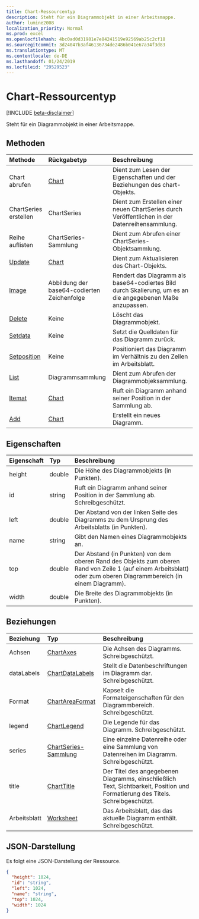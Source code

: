 ```yaml
---
title: Chart-Ressourcentyp
description: Steht für ein Diagrammobjekt in einer Arbeitsmappe.
author: lumine2008
localization_priority: Normal
ms.prod: excel
ms.openlocfilehash: 4bc0ad0d31981e7e84241519e92569ab25c2cf18
ms.sourcegitcommit: 3d24047b3af46136734de2486b041e67a34f3d83
ms.translationtype: MT
ms.contentlocale: de-DE
ms.lasthandoff: 01/24/2019
ms.locfileid: "29529523"
---
```

# <a name="chart-resource-type"></a>Chart-Ressourcentyp

[!INCLUDE [beta-disclaimer](../../includes/beta-disclaimer.md)]

Steht für ein Diagrammobjekt in einer Arbeitsmappe.


## <a name="methods"></a>Methoden

| Methode           | Rückgabetyp    |Beschreibung|
|:---------------|:--------|:----------|
|Chart abrufen | [Chart](chart.md) |Dient zum Lesen der Eigenschaften und der Beziehungen des chart-Objekts.|
|ChartSeries erstellen |ChartSeries| Dient zum Erstellen einer neuen ChartSeries durch Veröffentlichen in der Datenreihensammlung.|
|Reihe auflisten |ChartSeries-Sammlung| Dient zum Abrufen einer ChartSeries-Objektsammlung.|
|[Update](../api/chart-update.md) | [Chart](chart.md)   |Dient zum Aktualisieren des Chart-Objekts. |
|[Image](../api/chart-image.md)|Abbildung der base64-codierten Zeichenfolge|Rendert das Diagramm als base64-codiertes Bild durch Skalierung, um es an die angegebenen Maße anzupassen.|
|[Delete](../api/chart-delete.md)|Keine|Löscht das Diagrammobjekt.|
|[Setdata](../api/chart-setdata.md)|Keine|Setzt die Quelldaten für das Diagramm zurück.|
|[Setposition](../api/chart-setposition.md)|Keine|Positioniert das Diagramm im Verhältnis zu den Zellen im Arbeitsblatt.|
|[List](../api/chart-list.md) | Diagrammsammlung |Dient zum Abrufen der Diagrammobjeksammlung. |
|[Itemat](../api/chartcollection-itemat.md)|[Chart](chart.md)|Ruft ein Diagramm anhand seiner Position in der Sammlung ab.|
|[Add](../api/chartcollection-add.md)|[Chart](chart.md)|Erstellt ein neues Diagramm.|

## <a name="properties"></a>Eigenschaften
| Eigenschaft     | Typ   |Beschreibung|
|:---------------|:--------|:----------|
|height|double|Die Höhe des Diagrammobjekts (in Punkten).|
|id|string|Ruft ein Diagramm anhand seiner Position in der Sammlung ab. Schreibgeschützt.|
|left|double|Der Abstand von der linken Seite des Diagramms zu dem Ursprung des Arbeitsblatts (in Punkten).|
|name|string|Gibt den Namen eines Diagrammobjekts an.|
|top|double|Der Abstand (in Punkten) von dem oberen Rand des Objekts zum oberen Rand von Zeile 1 (auf einem Arbeitsblatt) oder zum oberen Diagrammbereich (in einem Diagramm).|
|width|double|Die Breite des Diagrammobjekts (in Punkten).|

## <a name="relationships"></a>Beziehungen
| Beziehung | Typ   |Beschreibung|
|:---------------|:--------|:----------|
|Achsen|[ChartAxes](chartaxes.md)|Die Achsen des Diagramms. Schreibgeschützt.|
|dataLabels|[ChartDataLabels](chartdatalabels.md)|Stellt die Datenbeschriftungen im Diagramm dar. Schreibgeschützt.|
|Format|[ChartAreaFormat](chartareaformat.md)|Kapselt die Formateigenschaften für den Diagrammbereich. Schreibgeschützt.|
|legend|[ChartLegend](chartlegend.md)|Die Legende für das Diagramm. Schreibgeschützt.|
|series|[ChartSeries-Sammlung](chartseries.md)|Eine einzelne Datenreihe oder eine Sammlung von Datenreihen im Diagramm. Schreibgeschützt.|
|title|[ChartTitle](charttitle.md)|Der Titel des angegebenen Diagramms, einschließlich Text, Sichtbarkeit, Position und Formatierung des Titels. Schreibgeschützt.|
|Arbeitsblatt|[Worksheet](worksheet.md)|Das Arbeitsblatt, das das aktuelle Diagramm enthält. Schreibgeschützt.|

## <a name="json-representation"></a>JSON-Darstellung

Es folgt eine JSON-Darstellung der Ressource.

<!-- {
  "blockType": "resource",
  "optionalProperties": [

  ],
  "@odata.type": "microsoft.graph.chart"
}-->

```json
{
  "height": 1024,
  "id": "string",
  "left": 1024,
  "name": "string",
  "top": 1024,
  "width": 1024
}

```

<!-- uuid: 8fcb5dbc-d5aa-4681-8e31-b001d5168d79
2015-10-25 14:57:30 UTC -->
<!--
{
  "type": "#page.annotation",
  "description": "Chart resource",
  "keywords": "",
  "section": "documentation",
  "tocPath": "",
  "suppressions": [
    "Error: /api-reference/beta/resources/chart.md:\r\n      Exception processing links.\r\n    System.ArgumentException: Link Definition was null. Link text: !INCLUDE [beta-disclaimer](../../includes/beta-disclaimer.md)\r\n      at ApiDoctor.Validation.DocFile.get_LinkDestinations()\r\n      at ApiDoctor.Validation.DocSet.ValidateLinks(Boolean includeWarnings, String[] relativePathForFiles, IssueLogger issues, Boolean requireFilenameCaseMatch, Boolean printOrphanedFiles)"
  ]
}
-->

